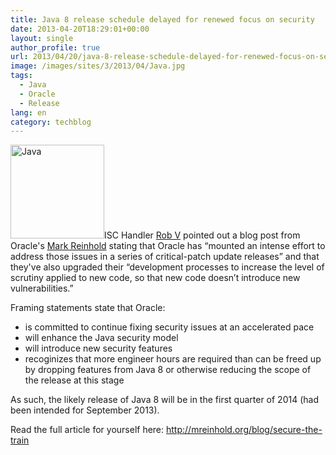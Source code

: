 ```yaml
---
title: Java 8 release schedule delayed for renewed focus on security
date: 2013-04-20T18:29:01+00:00
layout: single
author_profile: true
url: 2013/04/20/java-8-release-schedule-delayed-for-renewed-focus-on-security/
image: /images/sites/3/2013/04/Java.jpg
tags:
  - Java
  - Oracle
  - Release
lang: en
category: techblog
---
```

[<img class="alignright size-thumbnail wp-image-6470" alt="Java" src="/images/2013/04/Java-150x150.jpg" width="150" height="150" srcset="/images/sites/3/2013/04/Java-150x150.jpg 150w, /images/sites/3/2013/04/Java.jpg 300w" sizes="(max-width: 150px) 100vw, 150px" />](/images/2013/04/Java.jpg)ISC Handler [Rob V](https://isc.sans.edu/handler_list.html#rob-vandenbrink) pointed out a blog post from Oracle's [Mark Reinhold](http://mreinhold.org/blog/) stating that Oracle has “mounted an intense effort to address those issues in a series of critical-patch update releases” and that they've also upgraded their “development processes to increase the level of scrutiny applied to new code, so that new code doesn’t introduce new vulnerabilities.”

Framing statements state that Oracle:

  * is committed to continue fixing security issues at an accelerated pace
  * will enhance the Java security model
  * will introduce new security features
  * recoginizes that more engineer hours are required than can be freed up by dropping features from Java 8 or otherwise reducing the scope of the release at this stage

As such, the likely release of Java 8 will be in the first quarter of 2014 (had been intended for September 2013).

Read the full article for yourself here: <http://mreinhold.org/blog/secure-the-train>